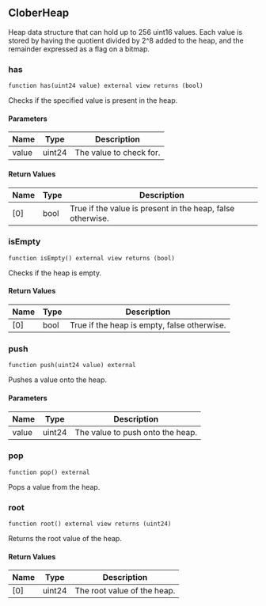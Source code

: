 ## CloberHeap

Heap data structure that can hold up to 256 uint16 values.
Each value is stored by having the quotient divided by 2^8 added to the heap,
and the remainder expressed as a flag on a bitmap.

### has

```solidity
function has(uint24 value) external view returns (bool)
```

Checks if the specified value is present in the heap.

#### Parameters

| Name | Type | Description |
| ---- | ---- | ----------- |
| value | uint24 | The value to check for. |

#### Return Values

| Name | Type | Description |
| ---- | ---- | ----------- |
| [0] | bool | True if the value is present in the heap, false otherwise. |

### isEmpty

```solidity
function isEmpty() external view returns (bool)
```

Checks if the heap is empty.

#### Return Values

| Name | Type | Description |
| ---- | ---- | ----------- |
| [0] | bool | True if the heap is empty, false otherwise. |

### push

```solidity
function push(uint24 value) external
```

Pushes a value onto the heap.

#### Parameters

| Name | Type | Description |
| ---- | ---- | ----------- |
| value | uint24 | The value to push onto the heap. |

### pop

```solidity
function pop() external
```

Pops a value from the heap.

### root

```solidity
function root() external view returns (uint24)
```

Returns the root value of the heap.

#### Return Values

| Name | Type | Description |
| ---- | ---- | ----------- |
| [0] | uint24 | The root value of the heap. |

